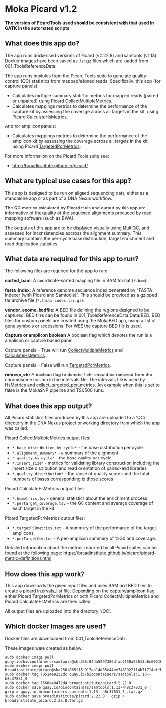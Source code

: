 # Moka Picard v1.2
 **The version of PicardTools used should be consistent with that used in GATK in the automated scripts**

## What does this app do?
The app runs dockerised versions of Picard (v2.22.8) and samtools (v1.13). Docker images have been saved as .tar.gz files 
which are loaded from 001_ToolsReferenceData.

The app runs modules from the Picard Tools suite to generate quality-control (QC) statistics from mapped/aligned reads. Specifically, this app (for capture panels):
* Calculates multiple summary statistic metrics for mapped reads (paired or unpaired) using Picard [CollectMultipleMetrics](https://broadinstitute.github.io/picard/command-line-overview.html#CollectMultipleMetrics).
* Calculates mappings metrics to determine the performance of the capture kit by assessing the coverage across all targets in the kit, using Picard [CalculateHsMetrics](https://broadinstitute.github.io/picard/command-line-overview.html#CollectHsMetrics).

And for amplicon panels:
* Calculates mappings metrics to determine the performance of the amplicon kit by assessing the coverage across all targets in the kit, using Picard [TargetedPcrMetrics](https://broadinstitute.github.io/picard/command-line-overview.html#TargetedPcrMetrics).

For more information on the Picard Tools suite see: 
* http://broadinstitute.github.io/picard/

## What are typical use cases for this app?
This app is designed to be run on aligned sequencing data, either as a standalone app or as part of a DNA Nexus workflow.

The QC metrics calculated by Picard tools and output by this app are informative of the quality of the sequence alignments produced by read mapping software (such as BWA).

The outputs of this app are to be displayed visually using [MultiQC](http://multiqc.info/), and assessed for inconsistencies accross the alignment summary. This summary contains the per-cycle base distribution, target enrichment and read duplication statistics.

## What data are required for this app to run?
The following files are required for this app to run:

**sorted_bam**:
A coordinate-sorted mapping file in BAM format (`*.bam`).

**fasta_index**:
A reference genome sequence index generated by "FASTA indexer (with Picard and Samtools)". This should be provided as a gzipped tar archive file (`*.fasta-index.tar.gz`).

**vendor_exome_bedfile**:
A BED file defining the regions designed to be captured. BED files can be found in 001_ToolsReferenceData:Data/BED. BED files for custom panels are created using the MokaBED app, using a list of gene symbols or accessions. For WES the capture BED file is used.

**Capture or amplicon boolean**
A boolean flag which denotes the run is a amplicon or capture based panel. 

Capture panels = True will run 
[CollectMultipleMetrics](https://broadinstitute.github.io/picard/command-line-overview.html#CollectMultipleMetrics) and [CalculateHsMetrics](https://broadinstitute.github.io/picard/command-line-overview.html#CollectHsMetrics). 

Capture panels = False will run [TargetedPcrMetrics](https://broadinstitute.github.io/picard/command-line-overview.html#TargetedPcrMetrics).

**remove_chr**
A boolean flag to denote if chr should be removed from the chromosome column in the intervals file. The intervals file is used by HsMetrics and collect_targeted_pcr_metrics. An example when this is set to false is the MokaSNP pipeline and TSO500 runs.

## What does this app output?
All Picard statistics files produced by this app are uploaded to a 'QC/' directory in the DNA Nexus project or working directory from which the app was called.

Picard CollectMultipleMetrics output files:
* `*.base_distribution_by_cycle*` - the base distribution per cycle
* `*.alignment_summary*` - a summary of the alignment
* `*.quality_by_cycle*` - the base quality per cycle
* `*.insert_size*` - metrics for validating library construction including the insert size distribution and read orientation of paired-end libraries
* `*.quality_distribution*` - the range of quality scores and the total numbers of bases corresponding to those scores

Picard CalculateHsMetrics output files:
* `*.hsmetrics.tsv` - general statistics about the enrichment process. 
* `*.pertarget_coverage.tsv` - the GC content and average coverage of each target in the kit.

Picard TargetedPcrMetrics output files:
* `*.targetPCRmetrics.txt` - A summary of the performance of the target amplicons
* `*.perTargetCov.txt` - A per-amplicon summary of %GC and coverage.


Detailed information about the metrics reported by all Picard suites can be found at the following page:
https://broadinstitute.github.io/picard/picard-metric-definitions.html

## How does this app work?
This app downloads the given input files and uses BAM and BED files to create a picard intervals_list file. Depending on the capture/amplicon flag either Picard TargetedPcrMetrics or both Picard CollectMultipleMetrics and Picard CalculateHsMetrics are then called. 

All output files are uploaded into the directory '/QC'.

## Which docker images are used?
Docker files are downloaded from 001_ToolsReferenceData.

These images were created as below:
```
sudo docker image pull quay.io/biocontainers/samtools@sha256:04da5297386dfae2458a93613a8c60216d158ee7cb9f96188dad71c1952f7f72 
sudo docker image pull broadinstitute/picard@sha256:865f15c917aa14d85e44ee7408922f14b7f714bffbe93e7c19c6afc456922fe4 
sudo docker tag 70514a9232dc quay.io/biocontainers/samtools:1.13--h8c37831_0
sudo docker tag 7560a48472d4 broadinstitute/picard:2.22.8
sudo docker save quay.io/biocontainers/samtools:1.13--h8c37831_0 | gzip > quay.io_biocontainers_samtools:1.13--h8c37831_0_.tar.gz
sudo docker save broadinstitute/picard:2.22.8 | gzip > broadinstitute_picard:2.22.8.tar.gz
```
